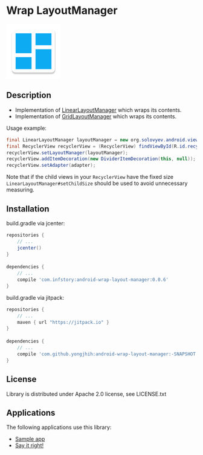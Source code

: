 # Wrap LayoutManager

![](art/android-wrap-layout-manager.png)

## Description

* Implementation of [LinearLayoutManager](https://developer.android.com/reference/android/support/v7/widget/LinearLayoutManager.html) which wraps its contents.
* Implementation of [GridLayoutManager](https://developer.android.com/reference/android/support/v7/widget/GridLayoutManager.html) which wraps its contents.

Usage example:

```java
final LinearLayoutManager layoutManager = new org.solovyev.android.views.llm.LinearLayoutManager(this, LinearLayoutManager.VERTICAL, false);
final RecyclerView recyclerView = (RecyclerView) findViewById(R.id.recyclerview);
recyclerView.setLayoutManager(layoutManager);
recyclerView.addItemDecoration(new DividerItemDecoration(this, null));
recyclerView.setAdapter(adapter);
```

Note that if the child views in your `RecyclerView` have the fixed size `LinearLayoutManager#setChildSize` should be used
to avoid unnecessary measuring.

## Installation

build.gradle via jcenter:

```gradle
repositories {
    // ...
    jcenter()
}

dependencies {
    // ...
    compile 'com.infstory:android-wrap-layout-manager:0.0.6'
}
```

build.gradle via jitpack:

```gradle
repositories {
    // ...
    maven { url "https://jitpack.io" }
}

dependencies {
    // ...
    compile 'com.github.yongjhih:android-wrap-layout-manager:-SNAPSHOT'
}
```

## License

Library is distributed under Apache 2.0 license, see LICENSE.txt

## Applications

The following applications use this library:
* [Sample app](https://oss.sonatype.org/content/repositories/releases/org/solovyev/android/views/linear-layout-manager-app/)
* [Say it right!](https://play.google.com/store/apps/details?id=org.solovyev.android.dictionary.forvo)
